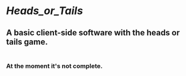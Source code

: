 # ***Heads_or_Tails***
## A basic client-side software with the heads or tails game.

### **<br>At the moment it's not complete.**